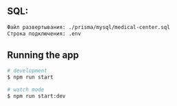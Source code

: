 ## SQL:
```bash
Файл развертывания: ./prisma/mysql/medical-center.sql
Строка подключения: .env
```

## Running the app

```bash
# development
$ npm run start

# watch mode
$ npm run start:dev
```
